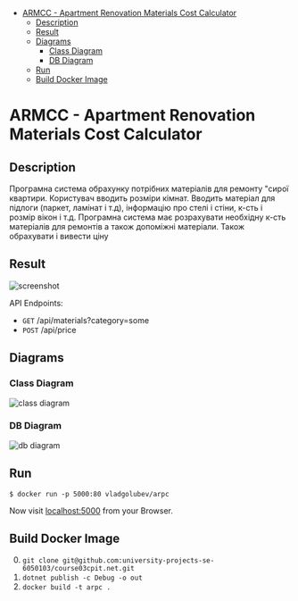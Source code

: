 <!-- START doctoc generated TOC please keep comment here to allow auto update -->
<!-- DON'T EDIT THIS SECTION, INSTEAD RE-RUN doctoc TO UPDATE -->

- [ARMCC - Apartment Renovation Materials Cost Calculator](#armcc---apartment-renovation-materials-cost-calculator)
  - [Description](#description)
  - [Result](#result)
  - [Diagrams](#diagrams)
    - [Class Diagram](#class-diagram)
    - [DB Diagram](#db-diagram)
  - [Run](#run)
  - [Build Docker Image](#build-docker-image)

<!-- END doctoc generated TOC please keep comment here to allow auto update -->

# ARMCC - Apartment Renovation Materials Cost Calculator

## Description

Програмна система обрахунку потрібних матеріалів для ремонту "сирої квартири. Користувач вводить розміри кімнат.
Вводить матеріал для підлоги (паркет, ламінат і т.д), інформацію про стелі і
стіни, к-сть і розмір вікон і т.д. Програмна система має розрахувати необхідну
к-сть матеріалів для ремонтів а також допоміжні матеріали.
Також обрахувати і вивести ціну

## Result

![screenshot](http://i.imgur.com/fZ8X2OD.png)

API Endpoints:

* `GET` /api/materials?category=some
* `POST` /api/price

## Diagrams

### Class Diagram

![class diagram](http://i.imgur.com/DqTwbjW.png)

### DB Diagram

![db diagram](http://i.imgur.com/NGi7WPQ.png)

## Run

```shell
$ docker run -p 5000:80 vladgolubev/arpc
```

Now visit [localhost:5000](http://localhost:5000/) from your Browser.

## Build Docker Image

0. `git clone git@github.com:university-projects-se-6050103/course03cpit.net.git`
1. `dotnet publish -c Debug -o out`
2. `docker build -t arpc .`
